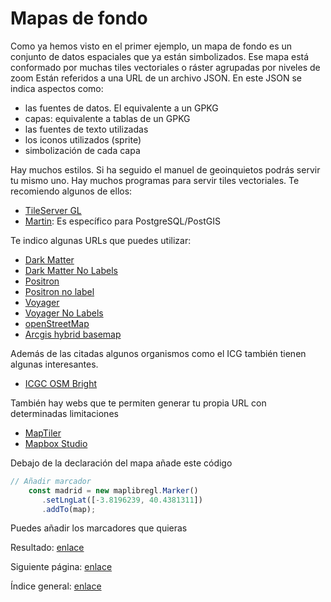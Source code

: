 Mapas de fondo
===============
Como ya hemos visto en el primer ejemplo, un mapa de fondo es un conjunto de datos espaciales que ya están simbolizados. 
Ese mapa está conformado por muchas tiles vectoriales o ráster agrupadas por niveles de zoom
Están referidos a una URL de un archivo JSON.
En este JSON se indica aspectos como:

- las fuentes de datos. El equivalente a un GPKG
- capas: equivalente a tablas de un GPKG
- las fuentes de texto utilizadas
- los iconos utilizados (sprite)
- simbolización de cada capa

Hay muchos estilos. Si ha seguido el manuel de geoinquietos podrás servir tu mismo uno. Hay muchos programas para servir tiles vectoriales.
Te recomiendo algunos de ellos:

- [TileServer GL](http://tileserver.org/)
- [Martin](https://martin.maplibre.org/): Es específico para PostgreSQL/PostGIS

Te indico algunas URLs que puedes utilizar:
- [Dark Matter](https://basemaps.cartocdn.com/gl/dark-matter-gl-style/style.json)
- [Dark Matter No Labels](https://basemaps.cartocdn.com/gl/dark-matter-nolabels-gl-style/style.json)
- [Positron](https://basemaps.cartocdn.com/gl/positron-gl-style/style.json)
- [Positron no label](https://basemaps.cartocdn.com/gl/positron-nolabels-gl-style/style.json)
- [Voyager](https://basemaps.cartocdn.com/gl/voyager-gl-style/style.json)
- [Voyager No Labels](https://basemaps.cartocdn.com/gl/voyager-nolabels-gl-style/style.json)
- [openStreetMap](https://raw.githubusercontent.com/go2garret/maps/main/src/assets/json/openStreetMap.json)
- [Arcgis hybrid basemap](https://raw.githubusercontent.com/go2garret/maps/main/src/assets/json/arcgis_hybrid.json)

Además de las citadas algunos organismos como el ICG también tienen algunas interesantes.

- [ICGC OSM Bright](https://geoserveis.icgc.cat/contextmaps/osm-bright.json)

También hay webs que te permiten generar tu propia URL con determinadas limitaciones
- [MapTiler](https://www.maptiler.com/)
- [Mapbox Studio](https://docs.mapbox.com/help/glossary/mapbox-studio/)




Debajo de la declaración del mapa añade este código
```js
// Añadir marcador
    const madrid = new maplibregl.Marker()
       .setLngLat([-3.8196239, 40.4381311])
       .addTo(map);
```

Puedes añadir los marcadores que quieras

Resultado: [enlace](https://josemamira.github.io/curso_maplibre/src/3.html)

Siguiente página: [enlace](4.md)

Índice general: [enlace](../README.md)
